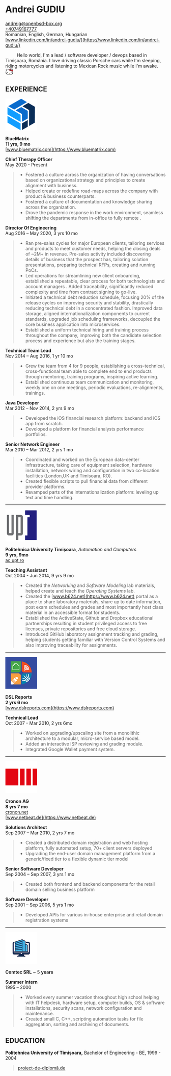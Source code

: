 
[comment]: # (Linebreakes are double spaces)

# Andrei GUDIU
[andreig@openbsd-box.org](mailto:andreig@openbsd-box.org)  
[+40749167777](tel:+40749167777)  
Romanian, English, German, Hungarian  
[www.linkedin.com/in/andrei-gudiu/](https://www.linkedin.com/in/andrei-gudiu/)

&emsp; &emsp; Hello world, I'm a lead / software developer / devops based in Timișoara, România. I love driving classic Porsche cars while I'm sleeping, riding motorcycles and listening to Mexican Rock music while I'm awake. <img src="/images/hellokitty.png" width="25">

## EXPERIENCE


![BlueMatrix Logo](/images/logos/bm.png)


**BlueMatrix**  
11 **yrs, 9 mo**  
[www.bluematrix.com](https://www.bluematrix.com)


**Chief Therapy Officer**  
May 2020 - Present
    
> - Fostered a culture across the organization of having conversations based on organizational 
> strategy and principles to create alignment with business.
> - Helped create or redefine road-maps across the company with product & business counterparts.
> - Fostered a culture of documentation and knowledge sharing across the organization.
> - Drove the pandemic response in the work environment, seamless shifting the departments
>  from in-office to fully remote .


**Director Of Engineering**  
Aug 2016 – May 2020, 3 yrs 10 mo
    
> - Ran pre-sales cycles for major European clients, tailoring services and products to meet customer needs,
>  helping the closing deals of ~2M+ in revenue. Pre-sales activity included discovering details of business
>   that the prospect has, tailoring solution presentations, preparing technical RFPs, creating and running PoCs.
> - Led operations for streamlining new client onboarding, established a repeatable, clear process for both
>  technologists and account managers . Added traceability, significantly reduced complexity and time from
>   contract signing to go-live. 
> - Initiated a technical debt reduction schedule, focusing 20% of the release cycles on improving security
>  and stability,  drastically reducing technical debt in a concentrated fashion. Improved data storage,
>   aligned internationalization components to current standards, upgraded job scheduling frameworks, 
>   decoupled the core business application into microservices.
> - Established a uniform technical hiring and training process throughout the company, improving both
>  the candidate selection process and experience but also the training stages.


**Technical Team Lead**  
Nov 2014 – Aug 2016, 1 yr 10 mo
    
> - Grew the team from 4 for 9 people, establishing a cross-technical, cross-functional team able to complete end
>  to end products through mentoring, training programs, inspiring active learning.
> - Established continuous team communication and monitoring, weekly one on one meetings,
>  periodic evaluations, re-alignments, trainings. 


**Java Developer**  
Mar 2012 – Nov 2014, 2 yrs 9 mo
    
> - Developed the iOS financial research platform: backend and iOS app from scratch.
> - Developed a platform for financial analysts performance portfolios.
    
**Senior Network Engineer**  
Mar 2010 – Mar 2012, 2 yrs 1 mo
    
> - Coordinated and worked on the European data-center infrastructure, taking care of equipment selection,
>  hardware installation, network wiring and configuration in two
>   co-location facilities (London,UK and Timisoara, RO).
> - Created flexible scripts to pull financial data from different provider platforms. 
> - Revamped parts of the internationalization platform: leveling up text and time handling. 

---

![Politehnica University logo](/images/logos/upt.png)

**Politehnica University Timișoara**,
*Automation and Computers*  
**9 yrs, 9mo**  
[ac.upt.ro](https://ac.upt.ro)


**Teaching Assistant**  
Oct 2004 - Jun 2014, 9 yrs 9 mo

> - Created the *Networking* and *Software Modeling* lab materials, helped create and teach the *Operating Systems* lab.
> - Created the [www.b624.net](https://www.b624.net) portal as a place to share laboratory materials,
>  share up to date information, post exam schedules and grades and most importantly 
>  host class material in an accessible format for students. 
> - Established the ActiveState, Github and Dropbox educational partnerships resulting in student privileged access
>  to free licenses, private repositories and free cloud storage.
> - Introduced GitHub laboratory assignment tracking and grading, helping students getting familiar
>  with Version Control Systems and also improving traceability for assignments. 

---

![DSL Reports logo](/images/logos/dsl.png)

**DSL Reports**   
**2 yrs 6 mo**  
[www.dslreports.com](https://www.dslreports.com)


**Technical Lead**  
Oct 2007 - Mar 2010, 2 yrs 6mo
    
> - Worked on upgrading/upscaling site from a monolithic architecture to a modular, micro-service based model.
> - Added an interactive ISP reviewing and grading module.
> - Integrated Google Wallet payment system.

---

![Cronon AG logo](/images/logos/cronon.png)

**Cronon AG**  
**8 yrs 7 mo**  
[cronon.net](https://cronon.net)  
[www.netbeat.de](https://www.netbeat.de)

 
**Solutions Architect**  
Sep 2007 – Mar 2010, 2 yrs 7 mo
    
> - Created a distributed domain registration and web hosting platform, fully automated setup,  70+ client servers deployed
> - Upgrading the end-user domain management platform from a generic/fixed tier to a flexible dynamic tier model
    
**Senior Software Developer**  
Sep 2004 – Sep 2007, 3 yrs 1 mo
    
> - Created both frontend and backend components for the retail domain selling business platform
    
**Software Developer**  
Sep 2001 – Sep 2006, 5 yrs 1 mo
    
> - Developed APIs for various in-house enterprise and retail domain registration systems
    
---

![Comtec SRL generic logo](/images/logos/comtec.png)


**Comtec SRL**
~ 5 **years**

**Summer Intern**  
1995 – 2000
    
> - Worked every summer vacation throughout high school helping with IT helpdesk, hardware setup,
> computer builds, OS & software installations, security scans, network configuration and maintenance.
> - Created small C, C++, scripting automation tasks for file aggregation, sorting and archiving of documents.


## EDUCATION

**Politehnica University of Timișoara,** Bachelor of Engineering - BE, 1999 - 2004
> [proiect-de-diplomă.de](http://www.proiect-de-diplomă.de)


